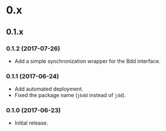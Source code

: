 # 0.x

## 0.1.x

### 0.1.2 (2017-07-26)

 * Add a simple synchronization wrapper for the Bdd interface.

### 0.1.1 (2017-06-24)

 * Add automated deployment.
 * Fixed the package name (`jbdd` instead of `jdd`).

### 0.1.0 (2017-06-23)

 + Initial release.